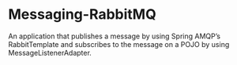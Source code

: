 # Messaging-RabbitMQ

An application that publishes a message by using Spring AMQP’s RabbitTemplate and subscribes to the message on a POJO by using MessageListenerAdapter.
